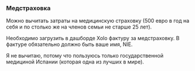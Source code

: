 ### Медстраховка

Можно вычитать затраты на медицинскую страховку (500 евро в год на себя и по
столько же на членов семьи не старше 25 лет).

Необходимо загрузить в дашборде Xolo фактуру за медстраховку. В фактуре
обязательно должно быть ваше имя, NIE.

Я не вычитаю, потому что пользуюсь только государственной медициной
Испании (которая одна из лучших в мире).
